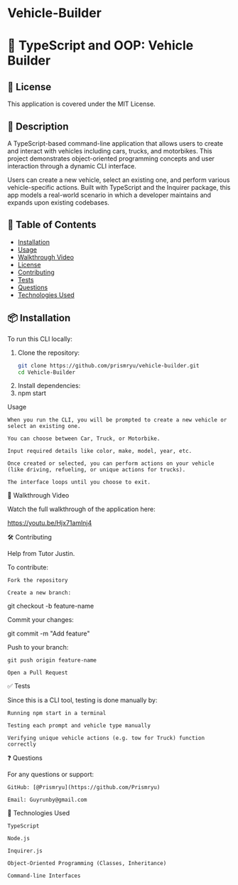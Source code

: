 # Vehicle-Builder
# 🚗 TypeScript and OOP: Vehicle Builder

## 📜 License

This application is covered under the MIT License.

## 📖 Description

A TypeScript-based command-line application that allows users to create and interact with vehicles including cars, trucks, and motorbikes. This project demonstrates object-oriented programming concepts and user interaction through a dynamic CLI interface.

Users can create a new vehicle, select an existing one, and perform various vehicle-specific actions. Built with TypeScript and the Inquirer package, this app models a real-world scenario in which a developer maintains and expands upon existing codebases.

## 🧭 Table of Contents

- [Installation](#installation)
- [Usage](#usage)
- [Walkthrough Video](#walkthrough-video)
- [License](#license)
- [Contributing](#contributing)
- [Tests](#tests)
- [Questions](#questions)
- [Technologies Used](#technologies-used)

## 📦 Installation

To run this CLI locally:

1. Clone the repository:
   ```bash
   git clone https://github.com/prismryu/vehicle-builder.git
   cd Vehicle-Builder


2. Install dependencies:
3. npm start

Usage

    When you run the CLI, you will be prompted to create a new vehicle or select an existing one.

    You can choose between Car, Truck, or Motorbike.

    Input required details like color, make, model, year, etc.

    Once created or selected, you can perform actions on your vehicle (like driving, refueling, or unique actions for trucks).

    The interface loops until you choose to exit.

🎥 Walkthrough Video

Watch the full walkthrough of the application here:

https://youtu.be/Hjx71amlnj4

🛠️ Contributing

Help from Tutor Justin.

To contribute:

    Fork the repository

    Create a new branch:

git checkout -b feature-name

Commit your changes:

git commit -m "Add feature"

Push to your branch:

    git push origin feature-name

    Open a Pull Request

✅ Tests

Since this is a CLI tool, testing is done manually by:

    Running npm start in a terminal

    Testing each prompt and vehicle type manually

    Verifying unique vehicle actions (e.g. tow for Truck) function correctly

❓ Questions

For any questions or support:

    GitHub: [@Prismryu](https://github.com/Prismryu)

    Email: Guyrunby@gmail.com

🧰 Technologies Used

    TypeScript

    Node.js

    Inquirer.js

    Object-Oriented Programming (Classes, Inheritance)

    Command-line Interfaces
